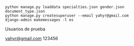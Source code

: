 ```shell
python manage.py loaddata specialties.json gender.json document_type.json
python manage.py createsuperuser --email yahyr@gmail.com 
django-admin makemessages -l es
```

Usuarios de prueba

yahyr@gmail.com
123456
 